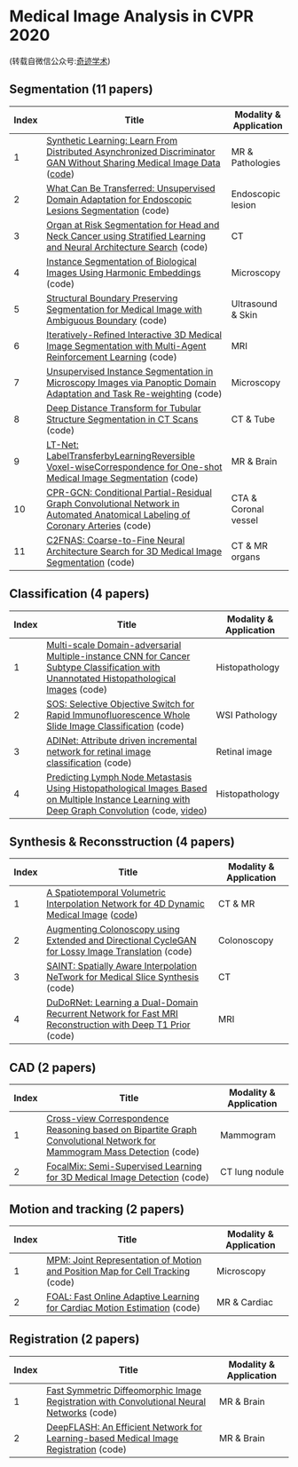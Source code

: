 # Medical Image Analysis in CVPR 2020
(转载自微信公众号:[奇迹学术](https://mp.weixin.qq.com/s?__biz=MzU5OTczMDk3NA==&mid=2247484223&idx=1&sn=e4b7f0f3891acd51a59a5206499c9219&chksm=feb13d4ec9c6b4580864facc2746d307f338e4cbba1aa27806488719fbb5e191b1e245177906&mpshare=1&srcid=&sharer_sharetime=1592360856106&sharer_shareid=092f63b64b155078cfb885dfe4547135&from=timeline&scene=2&subscene=1&clicktime=1592623482&enterid=1592623482&ascene=2&devicetype=android-28&version=27000f3d&nettype=WIFI&abtest_cookie=AAACAA%3D%3D&lang=zh_CN&exportkey=AWcd%2BMAJeFQ9ITqSwVGORxg%3D&pass_ticket=i6w%2FQyQuLg3eEDfohu3VJ4OIe9gc5FqDwl9UXEuQzr%2F%2B%2B4hNVvjlfPiBru7csDe%2F&wx_header=0))

## Segmentation (11 papers)

| Index | Title | Modality & Application |
|----|----|----|
|1| [Synthetic Learning: Learn From Distributed Asynchronized Discriminator GAN Without Sharing Medical Image Data](https://arxiv.org/pdf/2006.00080.pdf) ([code](https://github.com/tommy-qichang/AsynDGAN)) | MR & Pathologies|
|2| [What Can Be Transferred: Unsupervised Domain Adaptation for Endoscopic Lesions Segmentation](https://arxiv.org/pdf/2004.11500.pdf) (code)| Endoscopic lesion|
|3| [Organ at Risk Segmentation for Head and Neck Cancer using Stratified Learning and Neural Architecture Search](https://arxiv.org/pdf/2004.08426.pdf) (code)|CT|
|4| [Instance Segmentation of Biological Images Using Harmonic Embeddings](https://arxiv.org/pdf/1904.05257.pdf) (code)|Microscopy|
|5| [Structural Boundary Preserving Segmentation for Medical Image with Ambiguous Boundary](https://openaccess.thecvf.com/content_CVPR_2020/papers/Lee_Structure_Boundary_Preserving_Segmentation_for_Medical_Image_With_Ambiguous_Boundary_CVPR_2020_paper.pdf) (code)|Ultrasound & Skin|
|6| [Iteratively-Refined Interactive 3D Medical Image Segmentation with Multi-Agent Reinforcement Learning](https://openaccess.thecvf.com/content_CVPR_2020/papers/Liao_Iteratively-Refined_Interactive_3D_Medical_Image_Segmentation_With_Multi-Agent_Reinforcement_Learning_CVPR_2020_paper.pdf) (code)|MRI|
|7| [Unsupervised Instance Segmentation in Microscopy Images via Panoptic Domain Adaptation and Task Re-weighting](https://arxiv.org/pdf/2005.02066.pdf) (code)|Microscopy
|8| [Deep Distance Transform for Tubular Structure Segmentation in CT Scans](https://arxiv.org/pdf/1912.03383.pdf) (code)|CT & Tube|
|9| [LT-Net: LabelTransferbyLearningReversible Voxel-wiseCorrespondence for One-shot Medical Image Segmentation](https://arxiv.org/pdf/2003.07072.pdf) (code)|MR & Brain|
|10| [CPR-GCN: Conditional Partial-Residual Graph Convolutional Network in Automated Anatomical Labeling of Coronary Arteries](https://openaccess.thecvf.com/content_CVPR_2020/papers/Yang_CPR-GCN_Conditional_Partial-Residual_Graph_Convolutional_Network_in_Automated_Anatomical_Labeling_CVPR_2020_paper.pdf) (code)|CTA & Coronal vessel|
|11| [C2FNAS: Coarse-to-Fine Neural Architecture Search for 3D Medical Image Segmentation](https://openaccess.thecvf.com/content_CVPR_2020/papers/Yu_C2FNAS_Coarse-to-Fine_Neural_Architecture_Search_for_3D_Medical_Image_Segmentation_CVPR_2020_paper.pdf) (code)|CT & MR organs|

## Classification (4 papers)
| Index | Title | Modality & Application |
|----|----|----|
|1| [Multi-scale Domain-adversarial Multiple-instance CNN for Cancer Subtype Classification with Unannotated Histopathological Images](https://openaccess.thecvf.com/content_CVPR_2020/papers/Hashimoto_Multi-scale_Domain-adversarial_Multiple-instance_CNN_for_Cancer_Subtype_Classification_with_Unannotated_CVPR_2020_paper.pdf) (code)|Histopathology|
|2| [SOS: Selective Objective Switch for Rapid Immunofluorescence Whole Slide Image Classification](https://arxiv.org/pdf/2003.05080.pdf) (code)|WSI Pathology|
|3| [ADINet: Attribute driven incremental network for retinal image classification](https://openaccess.thecvf.com/content_CVPR_2020/papers/Meng_ADINet_Attribute_Driven_Incremental_Network_for_Retinal_Image_Classification_CVPR_2020_paper.pdf) (code)|Retinal image|
|4| [Predicting Lymph Node Metastasis Using Histopathological Images Based on Multiple Instance Learning with Deep Graph Convolution](https://openaccess.thecvf.com/content_CVPR_2020/papers/Zhao_Predicting_Lymph_Node_Metastasis_Using_Histopathological_Images_Based_on_Multiple_CVPR_2020_paper.pdf) (code, [video](https://www.youtube.com/watch?v=sfGDvAqoJwg))|Histopathology|

## Synthesis & Reconsstruction (4 papers)
| Index | Title | Modality & Application |
|----|----|----|
|1| [A Spatiotemporal Volumetric Interpolation Network for 4D Dynamic Medical Image](https://openaccess.thecvf.com/content_CVPR_2020/papers/Guo_A_Spatiotemporal_Volumetric_Interpolation_Network_for_4D_Dynamic_Medical_Image_CVPR_2020_paper.pdf) ([code](https://github.com/guoyu-niubility/SVIN)) |CT & MR|
|2| [Augmenting Colonoscopy using Extended and Directional CycleGAN for Lossy Image Translation](https://openaccess.thecvf.com/content_CVPR_2020/papers/Mathew_Augmenting_Colonoscopy_Using_Extended_and_Directional_CycleGAN_for_Lossy_Image_CVPR_2020_paper.pdf) (code) |Colonoscopy|
|3| [SAINT: Spatially Aware Interpolation NeTwork for Medical Slice Synthesis](https://arxiv.org/pdf/2001.00704.pdf) (code) |CT|
|4| [DuDoRNet: Learning a Dual-Domain Recurrent Network for Fast MRI Reconstruction with Deep T1 Prior](https://arxiv.org/pdf/2001.03799.pdf) (code) |MRI|

## CAD (2 papers)
| Index | Title | Modality & Application |
|----|----|----|
|1| [Cross-view Correspondence Reasoning based on Bipartite Graph Convolutional Network for Mammogram Mass Detection](https://openaccess.thecvf.com/content_CVPR_2020/papers/Liu_Cross-View_Correspondence_Reasoning_Based_on_Bipartite_Graph_Convolutional_Network_for_CVPR_2020_paper.pdf) (code) |Mammogram|
|2| [FocalMix: Semi-Supervised Learning for 3D Medical Image Detection](https://arxiv.org/pdf/2003.09108.pdf) (code) |CT lung nodule|

## Motion and tracking (2 papers)
| Index | Title | Modality & Application |
|----|----|----|
|1| [MPM: Joint Representation of Motion and Position Map for Cell Tracking](https://openaccess.thecvf.com/content_CVPR_2020/papers/Hayashida_MPM_Joint_Representation_of_Motion_and_Position_Map_for_Cell_CVPR_2020_paper.pdf) (code) |Microscopy|
|2| [FOAL: Fast Online Adaptive Learning for Cardiac Motion Estimation](https://arxiv.org/pdf/2003.04492.pdf) (code) |MR & Cardiac|

## Registration (2 papers)
| Index | Title | Modality & Application |
|----|----|----|
|1| [Fast Symmetric Diffeomorphic Image Registration with Convolutional Neural Networks](https://openaccess.thecvf.com/content_CVPR_2020/papers/Mok_Fast_Symmetric_Diffeomorphic_Image_Registration_with_Convolutional_Neural_Networks_CVPR_2020_paper.pdf) (code) |MR & Brain|
|2| [DeepFLASH: An Efficient Network for Learning-based Medical Image Registration](https://openaccess.thecvf.com/content_CVPR_2020/papers/Wang_DeepFLASH_An_Efficient_Network_for_Learning-Based_Medical_Image_Registration_CVPR_2020_paper.pdf) (code) |MR & Brain|

